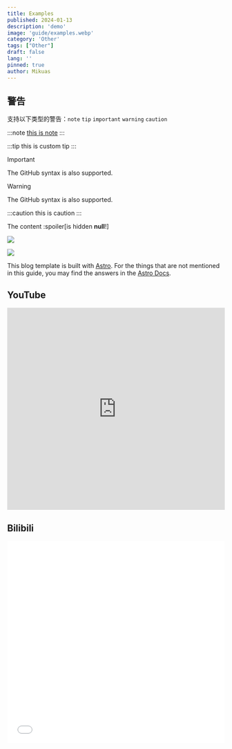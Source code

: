 ```yaml
---
title: Examples
published: 2024-01-13
description: 'demo'
image: 'guide/examples.webp'
category: 'Other'
tags: ["Other"]
draft: false 
lang: ''
pinned: true
author: Mikuas
---
```


## 警告
支持以下类型的警告：`note` `tip` `important` `warning` `caution`

:::note
[this is note](#)
:::

:::tip
this is custom tip
:::

> [!IMPORTANT]
> The GitHub syntax is also supported.

> [!WARNING]
> The GitHub syntax is also supported.

:::caution
this is caution
:::

The content :spoiler[is hidden **null**!]

![](guide/qysn.png)

![](guide/plana.png)

This blog template is built with [Astro](https://astro.build/). For the things that are not mentioned in this guide, you may find the answers in the [Astro Docs](https://docs.astro.build/).


## YouTube

<iframe width="100%" height="468" src="https://www.youtube.com/embed/5gIf0_xpFPI?si=N1WTorLKL0uwLsU_" title="YouTube video player" frameborder="0" allow="accelerometer; autoplay; clipboard-write; encrypted-media; gyroscope; picture-in-picture; web-share" allowfullscreen></iframe>

## Bilibili

<iframe width="100%" height="468" src="//player.bilibili.com/player.html?isOutside=true&aid=115309755238919&bvid=BV1x9HGznEEq&cid=32813287382&p=1&autoplay=0" scrolling="no" border="0" frameborder="no" framespacing="0" allowfullscreen="true"></iframe>